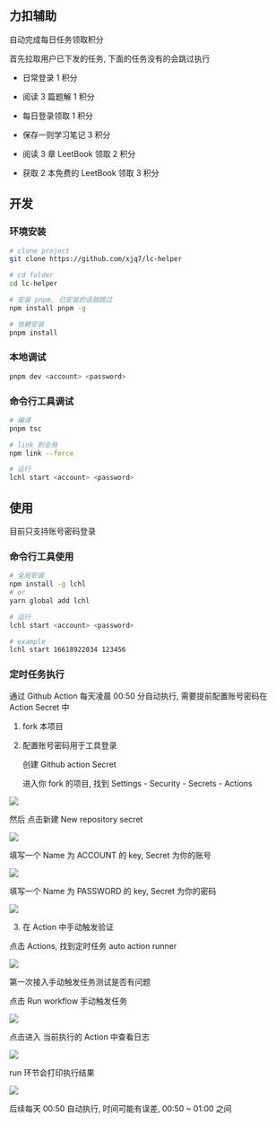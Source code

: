 ## 力扣辅助

自动完成每日任务领取积分

首先拉取用户已下发的任务, 下面的任务没有的会跳过执行

- 日常登录 1 积分

- 阅读 3 篇题解 1 积分

- 每日登录领取 1 积分

- 保存一则学习笔记 3 积分

- 阅读 3 章 LeetBook 领取 2 积分

- 获取 2 本免费的 LeetBook 领取 3 积分

## 开发

### 环境安装

```sh
# clone project
git clone https://github.com/xjq7/lc-helper

# cd folder
cd lc-helper

# 安装 pnpm, 已安装的话就跳过
npm install pnpm -g

# 依赖安装
pnpm install

```

### 本地调试

```sh
pnpm dev <account> <password>
```

### 命令行工具调试

```sh
# 编译
pnpm tsc

# link 到全局
npm link --force

# 运行
lchl start <account> <password>
```

## 使用

目前只支持账号密码登录

### 命令行工具使用

```sh
# 全局安装
npm install -g lchl
# or
yarn global add lchl

# 运行
lchl start <account> <password>

# example
lchl start 16618922034 123456
```

### 定时任务执行

通过 Github Action 每天凌晨 00:50 分自动执行, 需要提前配置账号密码在 Action Secret 中

1. fork 本项目

2. 配置账号密码用于工具登录

   创建 Github action Secret

   进入你 fork 的项目, 找到 Settings - Security - Secrets - Actions

<img src="https://image.xjq.icu/2022/12/9/1670551463085_%E4%BC%81%E4%B8%9A%E5%BE%AE%E4%BF%A1%E6%88%AA%E5%9B%BE_16705514502048.png" />

然后 点击新建 New repository secret

<img src="https://image.xjq.icu/2022/12/9/1670551587314_%E4%BC%81%E4%B8%9A%E5%BE%AE%E4%BF%A1%E6%88%AA%E5%9B%BE_16705515849451.png" />

填写一个 Name 为 ACCOUNT 的 key, Secret 为你的账号

<img src="https://image.xjq.icu/2022/12/9/1670551562380_%E4%BC%81%E4%B8%9A%E5%BE%AE%E4%BF%A1%E6%88%AA%E5%9B%BE_16705515617312.png" />

填写一个 Name 为 PASSWORD 的 key, Secret 为你的密码

<img src="https://image.xjq.icu/2022/12/9/1670551635271_%E4%BC%81%E4%B8%9A%E5%BE%AE%E4%BF%A1%E6%88%AA%E5%9B%BE_16705516315538.png" />

3. 在 Action 中手动触发验证

点击 Actions, 找到定时任务 auto action runner

<img src="https://image.xjq.icu/2022/12/9/1670551695863_%E4%BC%81%E4%B8%9A%E5%BE%AE%E4%BF%A1%E6%88%AA%E5%9B%BE_16705516929330.png" />

第一次接入手动触发任务测试是否有问题

点击 Run workflow 手动触发任务

<img src="https://image.xjq.icu/2022/12/9/1670551751162_%E4%BC%81%E4%B8%9A%E5%BE%AE%E4%BF%A1%E6%88%AA%E5%9B%BE_16705517507430.png" />

点击进入 当前执行的 Action 中查看日志

<img src="https://image.xjq.icu/2022/12/9/1670551827282_%E4%BC%81%E4%B8%9A%E5%BE%AE%E4%BF%A1%E6%88%AA%E5%9B%BE_16705518235339.png" />

run 环节会打印执行结果

<img src="https://image.xjq.icu/2022/12/9/1670551901400_%E4%BC%81%E4%B8%9A%E5%BE%AE%E4%BF%A1%E6%88%AA%E5%9B%BE_16705518993100.png" />

后续每天 00:50 自动执行, 时间可能有误差, 00:50 ~ 01:00 之间
